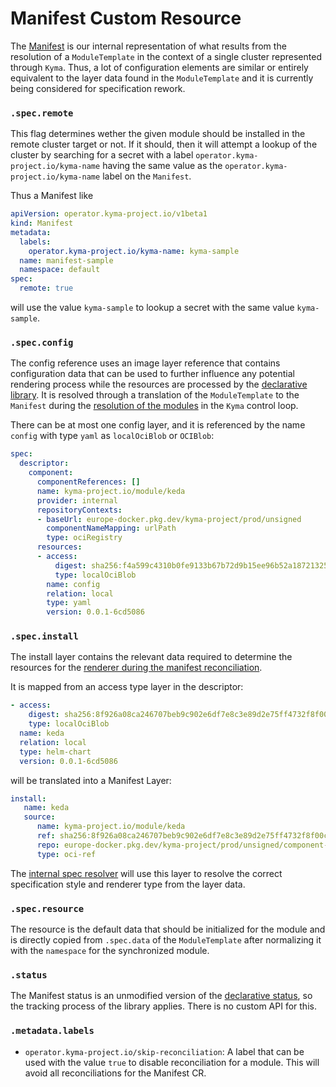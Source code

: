 # Manifest Custom Resource

The [Manifest](/api/v1beta1/manifest_types.go) is our internal representation of what results from the resolution of a `ModuleTemplate` in the context of a single cluster represented through `Kyma`. Thus, a lot of configuration elements are similar or entirely equivalent to the layer data found in the `ModuleTemplate` and it is currently being considered for specification rework.

### `.spec.remote`

This flag determines wether the given module should be installed in the remote cluster target or not. If it should, then it will attempt a lookup of the cluster by searching for a secret with a label `operator.kyma-project.io/kyma-name` having the same value as the `operator.kyma-project.io/kyma-name` label on the `Manifest`.

Thus a Manifest like

```yaml
apiVersion: operator.kyma-project.io/v1beta1
kind: Manifest
metadata:
  labels:
    operator.kyma-project.io/kyma-name: kyma-sample
  name: manifest-sample
  namespace: default
spec:
  remote: true
```

will use the value `kyma-sample` to lookup a secret with the same value `kyma-sample`.

### `.spec.config`

The config reference uses an image layer reference that contains configuration data that can be used to further influence any potential rendering process while the resources are processed by the [declarative library](/internal/declarative/README.md#resource-rendering). It is resolved through a translation of the `ModuleTemplate` to the `Manifest` during the [resolution of the modules](/pkg/module/parse/template_to_module.go) in the `Kyma` control loop.

There can be at most one config layer, and it is referenced by the name `config` with type `yaml` as `localOciBlob` or `OCIBlob`:

```yaml
spec:
  descriptor:
    component:
      componentReferences: []
      name: kyma-project.io/module/keda
      provider: internal
      repositoryContexts:
      - baseUrl: europe-docker.pkg.dev/kyma-project/prod/unsigned
        componentNameMapping: urlPath
        type: ociRegistry
      resources:
      - access:
          digest: sha256:f4a599c4310b0fe9133b67b72d9b15ee96b52a1872132528c83978239b5effef
          type: localOciBlob
        name: config
        relation: local
        type: yaml
        version: 0.0.1-6cd5086
```

### `.spec.install`

The install layer contains the relevant data required to determine the resources for the [renderer during the manifest reconciliation](/internal/declarative/README.md#resource-rendering).

It is mapped from an access type layer in the descriptor:

```yaml
- access:
    digest: sha256:8f926a08ca246707beb9c902e6df7e8c3e89d2e75ff4732f8f00c424ba8456bf
    type: localOciBlob
  name: keda
  relation: local
  type: helm-chart
  version: 0.0.1-6cd5086
```

will be translated into a Manifest Layer:

```yaml
install:
   name: keda
   source:
      name: kyma-project.io/module/keda
      ref: sha256:8f926a08ca246707beb9c902e6df7e8c3e89d2e75ff4732f8f00c424ba8456bf
      repo: europe-docker.pkg.dev/kyma-project/prod/unsigned/component-descriptors
      type: oci-ref
```

The [internal spec resolver](/internal/manifest/spec_resolver.go) will use this layer to resolve the correct specification style and renderer type from the layer data.

### `.spec.resource`

The resource is the default data that should be initialized for the module and is directly copied from `.spec.data` of the `ModuleTemplate` after normalizing it with the `namespace` for the synchronized module.


### `.status`

The Manifest status is an unmodified version of the [declarative status](/internal/declarative/README.md#resource-tracking), so the tracking process of the library applies. There is no custom API for this.

### `.metadata.labels`

* `operator.kyma-project.io/skip-reconciliation`: A label that can be used with the value `true` to disable reconciliation for a module. This will avoid all reconciliations for the Manifest CR.

